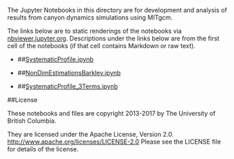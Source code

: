 The Jupyter Notebooks in this directory are for development and analysis of 
results from canyon dynamics simulations using MITgcm.

The links below are to static renderings of the notebooks via
[nbviewer.jupyter.org](http://nbviewer.jupyter.org/).
Descriptions under the links below are from the first cell of the notebooks
(if that cell contains Markdown or raw text).

* ##[SystematicProfile.ipynb](http://nbviewer.jupyter.org/urls/bitbucket.org/canyonsubc/outputanalysisnotebooks/raw/tip/NutrientProfiles/SystematicProfile.ipynb)  
    
* ##[NonDimEstimationsBarkley.ipynb](http://nbviewer.jupyter.org/urls/bitbucket.org/canyonsubc/outputanalysisnotebooks/raw/tip/NutrientProfiles/NonDimEstimationsBarkley.ipynb)  
    
* ##[SystematicProfile_3Terms.ipynb](http://nbviewer.jupyter.org/urls/bitbucket.org/canyonsubc/outputanalysisnotebooks/raw/tip/NutrientProfiles/SystematicProfile_3Terms.ipynb)  
    

##License

These notebooks and files are copyright 2013-2017
by The University of British Columbia.

They are licensed under the Apache License, Version 2.0.
http://www.apache.org/licenses/LICENSE-2.0
Please see the LICENSE file for details of the license.
